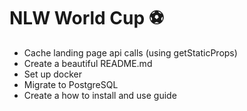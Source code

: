 # NLW World Cup ⚽

- Cache landing page api calls (using getStaticProps)
- Create a beautiful README.md
- Set up docker
- Migrate to PostgreSQL
- Create a how to install and use guide